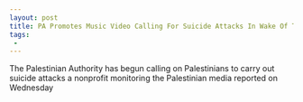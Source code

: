 ```yaml
---
layout: post
title: PA Promotes Music Video Calling For Suicide Attacks In Wake Of Trumps Recognition of Jerusalem
tags:
 -
---
```

The Palestinian Authority has begun calling on Palestinians to carry out suicide attacks a nonprofit monitoring the Palestinian media reported on Wednesday
